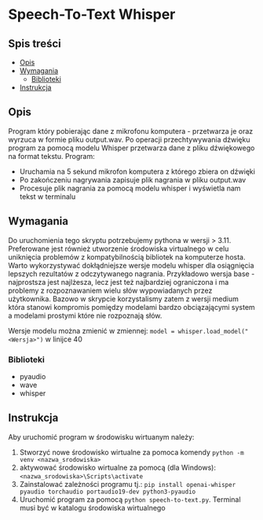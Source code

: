 # Speech-To-Text Whisper #

## Spis treści ##
* [Opis](#Opis)
* [Wymagania](#Wymagania)
  * [Biblioteki](#Biblioteki)
* [Instrukcja](#Instrukcja)


## Opis ##
Program który pobierając dane z mikrofonu komputera - przetwarza je oraz wyrzuca w formie pliku output.wav. Po operacji przechtywywania dźwięku program za pomocą modelu Whisper przetwarza dane z pliku dźwiękowego na format tekstu. 
Program: 
* Uruchamia na 5 sekund mikrofon komputera z którego zbiera on dźwięki
* Po zakończeniu nagrywania zapisuje plik nagrania w pliku output.wav
* Procesuje plik nagrania za pomocą modelu whisper i wyświetla nam tekst w terminalu 

## Wymagania ##
Do uruchomienia tego skryptu potrzebujemy pythona w wersji > 3.11. Preferowane jest również utworzenie środowiska virtualnego w celu uniknięcia problemów z kompatybilnością bibliotek na komputerze hosta. 
Warto wykorzystywać dokłądniejsze wersje modelu whisper dla osiągnięcia lepszych rezultatów z odczytywanego nagrania. Przykładowo wersja base - najprostsza jest najlżesza, lecz jest też najbardziej ograniczona i ma problemy z rozpoznawaniem wielu słów wypowiadanych przez użytkownika. Bazowo w skrypcie korzystalismy zatem z wersji medium która stanowi kompromis pomiędzy modelami bardzo obciązającymi system a modelami prostymi które nie rozpoznają słów. 

Wersje modelu można zmienić w zmiennej: `model = whisper.load_model("<Wersja>")` w linijce 40

### Biblioteki ### 
* pyaudio
* wave
* whisper

## Instrukcja ##
Aby uruchomić program w środowisku wirtuanym należy:
  1.  Stworzyć nowe środowisko wirtualne za pomoca komendy `python -m venv <nazwa_srodowiska>`
  2.  aktywować środowisko wirtualne za pomocą (dla Windows): `<nazwa_srodowiska>\Scripts\activate`
  3.  Zainstalować zależności programu tj.: `pip install openai-whisper pyaudio torchaudio portaudio19-dev python3-pyaudio`
  4.  Uruchomić program za pomocą `python speech-to-text.py`. Terminal musi być w katalogu środowiska wirtualnego
